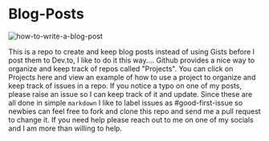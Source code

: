 # Blog-Posts

![how-to-write-a-blog-post](https://user-images.githubusercontent.com/14003326/217071909-471b0d53-d1f9-463e-827c-e5a989bdc32c.png)

This is a repo to create and keep blog posts instead of using Gists before I post them to Dev.to, I like to do it this way.... Github provides a nice way to organize and keep track of repos called "Projects". You can click on Projects here and view an example of how to use a project to organize and keep track of issues in a repo. If you notice a typo on one of my posts, please raise an issue so I can keep track of it and update. Since these are all done in simple `markdown` I like to label issues as #good-first-issue so newbies can feel free to fork and clone this repo and send me a pull request to change it. If you need help please reach out to me on one of my socials and I am more than willing to help.